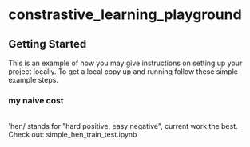 # constrastive_learning_playground



<!-- GETTING STARTED -->
## Getting Started

This is an example of how you may give instructions on setting up your project locally.
To get a local copy up and running follow these simple example steps.

### my naive cost
<br>'hen/ stands for "hard positive, easy negative", current work the best. Check out: simple_hen_train_test.ipynb</br>



